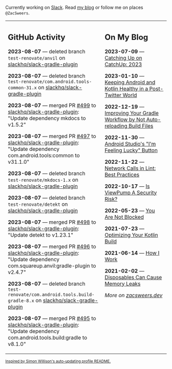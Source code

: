 Currently working on [Slack](https://slack.com/). Read [my blog](https://zacsweers.dev/) or follow me on places `@ZacSweers`.

<table><tr><td valign="top" width="60%">

## GitHub Activity
<!-- githubActivity starts -->
**2023-08-07** — deleted branch `test-renovate/anvil` on [slackhq/slack-gradle-plugin](https://github.com/slackhq/slack-gradle-plugin)

**2023-08-07** — deleted branch `test-renovate/com.android.tools-common-31.x` on [slackhq/slack-gradle-plugin](https://github.com/slackhq/slack-gradle-plugin)

**2023-08-07** — merged PR [#499](https://github.com/slackhq/slack-gradle-plugin/pull/499) to [slackhq/slack-gradle-plugin](https://github.com/slackhq/slack-gradle-plugin): "Update dependency mkdocs to v1.5.2"

**2023-08-07** — merged PR [#497](https://github.com/slackhq/slack-gradle-plugin/pull/497) to [slackhq/slack-gradle-plugin](https://github.com/slackhq/slack-gradle-plugin): "Update dependency com.android.tools:common to v31.1.0"

**2023-08-07** — deleted branch `test-renovate/mkdocs-1.x` on [slackhq/slack-gradle-plugin](https://github.com/slackhq/slack-gradle-plugin)

**2023-08-07** — deleted branch `test-renovate/detekt` on [slackhq/slack-gradle-plugin](https://github.com/slackhq/slack-gradle-plugin)

**2023-08-07** — merged PR [#498](https://github.com/slackhq/slack-gradle-plugin/pull/498) to [slackhq/slack-gradle-plugin](https://github.com/slackhq/slack-gradle-plugin): "Update detekt to v1.23.1"

**2023-08-07** — merged PR [#496](https://github.com/slackhq/slack-gradle-plugin/pull/496) to [slackhq/slack-gradle-plugin](https://github.com/slackhq/slack-gradle-plugin): "Update dependency com.squareup.anvil:gradle-plugin to v2.4.7"

**2023-08-07** — deleted branch `test-renovate/com.android.tools.build-gradle-8.x` on [slackhq/slack-gradle-plugin](https://github.com/slackhq/slack-gradle-plugin)

**2023-08-07** — merged PR [#495](https://github.com/slackhq/slack-gradle-plugin/pull/495) to [slackhq/slack-gradle-plugin](https://github.com/slackhq/slack-gradle-plugin): "Update dependency com.android.tools.build:gradle to v8.1.0"
<!-- githubActivity ends -->
</td><td valign="top" width="40%">

## On My Blog
<!-- blog starts -->
**2023-07-09** — [Catching Up on CatchUp: 2023](https://www.zacsweers.dev/catching-up-on-catchup-2023/)

**2023-01-10** — [Keeping Android and Kotlin Healthy in a Post-Twitter World](https://www.zacsweers.dev/keeping-android-healthy/)

**2022-12-19** — [Improving Your Gradle Workflow by Not Auto-reloading Build Files](https://www.zacsweers.dev/improving-your-workflow-by-not-auto-reloading-build-files/)

**2022-11-30** — [Android Studio's "I'm Feeling Lucky" Button](https://www.zacsweers.dev/android-studios-im-feeling-lucky-button/)

**2022-11-22** — [Network Calls in Lint: Best Practices](https://www.zacsweers.dev/network-calls-in-lint-best-practices/)

**2022-10-17** — [Is ViewPump A Security Risk?](https://www.zacsweers.dev/is-viewpump-a-security-risk/)

**2022-05-23** — [You Are Not Blocked](https://www.zacsweers.dev/you-are-not-blocked/)

**2021-07-23** — [Optimizing Your Kotlin Build](https://www.zacsweers.dev/optimizing-your-kotlin-build/)

**2021-06-14** — [How I Work](https://www.zacsweers.dev/how-i-work/)

**2021-02-02** — [Disposables Can Cause Memory Leaks](https://www.zacsweers.dev/disposables-can-cause-memory-leaks/)
<!-- blog ends -->
_More on [zacsweers.dev](https://zacsweers.dev/)_
</td></tr></table>

<sub><a href="https://simonwillison.net/2020/Jul/10/self-updating-profile-readme/">Inspired by Simon Willison's auto-updating profile README.</a></sub>
